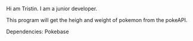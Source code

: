  Hi am Tristin. I am a junior developer.

 This program will get the heigh and weight of pokemon from the pokeAPI.

 Dependencies: Pokebase
